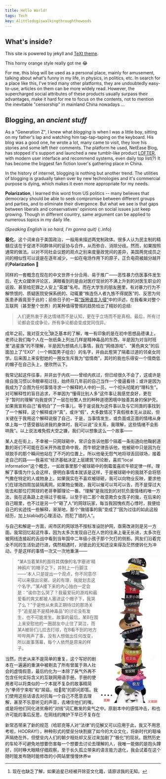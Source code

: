 ```yaml
---
title: Hello World!
tags: Tech 
key: Alittledogiswalkingthroughthewoods
---
```


## What's inside?

This site is powered by jekyll and [TeXt theme](https://github.com/kitian616/jekyll-TeXt-theme/).

This horny orange style really got me :joy:

<!--more-->

For me, this blog will be used as a personal place, mainly for amusement, talking about what's funny in my life, in physics, in politics, etc. In search for a place like this, I've tried many other platforms, they are undoubtedly easy-to-use, articles on them can be more widely read. However, the supercharged social attributes of these products usually surpass their advantages, make it hard for me to focus on the contents, not to mention the inevitable "censorship" in mainland China nowadays ... 

## Blogging, an *ancient stuff*

As a "Generation Z", I knew what *blogging* is when I was a little boy, sitting on my father's lap and watching him tap-tap-taping on the keyboard. His blog was a good one, he wrote a lot, many came to visit, they love his stories and some left their comments. The platform he used, NetEase Blog, has stopped it's support and launched a new tumblr-like product [LOFTER](https://www.lofter.com/ ), with modern user interface and recommend systems, even daily top list(?) It has become the biggest fan fiction lover's gathering place in China.

In the history of internet, blogging is nothing but another trend. The utilities of blogging is gradually taken over by new technologies and it's commercial purpose is dying, which makes it even more appropriate for my needs.

**Polarization**, I learned this word from US politics -- many believes that democracy should be able to seek compromise between different groups and parties, and to eliminate their divergence. But what we see is that gaps between liberals and conservatives' opinions on social issues just keep growing. Though in different country, same argument can be applied to numerous topics in my daily life.

 *(Speaking English is so hard, I'm gonna quit)*
{:.info}

**极化**，这个词来自于美国政治，一般用来描述两党制政体。很多人认为民主制的精髓应该在于促进不同群体间的妥协与合作，从而弥合、消除分歧。然而，如果按照通常的做法，以对不同社会议题的观点之别来度量政党间的差异，美国两党成员之间的相似性可以说是在逐年减少，一如在电场作用下的原子，正负电荷被越分越开的**Polarization** :dog:

同样的一套概念在现在的中文世界十分合用、易于推广——恶性暴力伤医事件发生后，在大众媒体评论区，满眼看到的是由对医疗现状的不满上升到的对医生职业的诋毁、甚至给犯罪之人安上“英雄”名号。而在大学生的朋友圈里，有对暴力行为不解愤恨的、质疑医院安保系统的、动辄要“株连伤人者九族不得就医”的、反思为何医患矛盾竟至于此的；前些日子的一篇[“饭圈语言入侵”](https://mp.weixin.qq.com/s?__biz=MzA3MDM3NjE5NQ==&mid=2650851853&idx=1&sn=5a263c7af9b834a792d2b12a6ca48acd&chksm=84c9a461b3be2d77630cffbb74f0cc16d7ff3f07d5cf0a3223a9c6c125367465a19d547d702f)中的评述，在我看来对整个互联网（甚至整个世界）的某种值得警惕的趋势给出了精妙的总结:
> 人们更热衷于表达情绪而不是认知，更在乎立场而不是真相。最后，所有讨论都会变成争论，所有争论都会变成党同伐异。

成年之前，我对亚文化[^note1]缺乏基本的了解，唯一有印象的是在初中思想品德课上，老师让我们每个人在一张纸条上列出几样是精神毒品的东西，半是因为对当时班里“追星族”的不理解，半是因为想搞点儿事情，我在“网络游戏”、“黄色爽文”的后面加上了“EXO”（一个韩国男子组合）的名字，并由此惹哭了隔着过道的邻桌女同学。后来围上来安慰她的一圈女生斥我为“低情商”，其时的我也乐得安一个情商低的帽子在自己头上，便欣然认下。

[^note1]: 现在也缺乏了解，如果追星已经被开除亚文化籍，请原谅我的无知。

我常记起这件往事，并非出于内疚——曾经内疚过，但已经很久不会了，这或许是缘自我习惯以冷眼审视过往，始终将几年前的自己当作一个傻逼看待；或许是因为我成为了企图为任何事情寻求一个解释的人中的一员，一个彻头彻尾的“理科生”。对可解释性的盲目追求，不单因为“懂得比别人多”这件事让我感觉良好，更在于“暂时的理解”向我提供了一层在纷繁人世的种种道德困境中独善其身的保护壳。如果我宣称自己“看明白”了一件事儿，等于是说我为这件事以及与它同类的事找到了一个解释，这个解释或许“真”，或许“假”，大多数情况下真假根本无从谈起，但关键在于我用这个解释说服了自己，于是，当事情发生，或负面或正面的情绪从身体上每一寸感受器钻进我的身体时，我可以说“没关系，我理解，这些情绪不会影响我”。以上说法难免假大空之嫌，我们可以想象这么一个故事——

某人走在街上，不幸被一只网球砸中，常识会告诉他那个隔着一条街道向他鞠躬道歉的哥们不可能在百米开外故意命中我，而牛顿定律告诉他，他被砸中只是因为在球脱手的那个瞬间他站在了不巧的位置上。所以他毫无怨气地将球丢回球场，接着走自己的路——我喜欢“经济基础决定上层建筑”的论断，喜欢“local information”这个概念，一如故事里那个被球砸中的倒霉蛋喜欢牛顿定律一样。理解了事情为什么会这样，便明白事情本就该是这样，于是被球砸中的我就不会将怒气撒在特定的人或物身上。如果我实在不喜欢被球砸，我可以向物业反映，要求他们在球场四周加装隔离网，如果物业懒政，我可以催可以骂可以告，而不是穿过大街去和那位打网球的老哥拳脚理论一番。“理解”是我找到的对抗负面情绪的唯一方法，我在这条路上走得过于极端，以至于初二那个故意欺负女孩子的我，在后来的自己眼里，也不过是另一个“砸了人”的网球玩家，每当我因愧疚而心悸时，我便给自己的劣迹找一些解释，渐渐地，那个“做错事的我”变成了“因为过往的如此这般经历，加上blabla的心理活动，而犯了错的人”。

与自己和解是一方面，闹市区的网球场不按标准设防护网，亟需改进则是另一方面。我常回忆起这件事，因为太多次发现自己在人世的往来上毫无长进，太多次在被网线连接起的舌战中看到当年国中二年级小孩子那个欠打的侧影。网友们沿着完全不同的生活轨迹行进，偶然相遇时，对彼此的无知还没来得及茫然便转化为冲动，于是这样的事情一次又一次地重演——


<style type='text/css'>
img {
    float:right;
    width:200px;
}
</style>

<img src="https://raw.githubusercontent.com/ZaoHan415/ZaoHan415.github.io/master/assets/images/hat.jpg" alt="表情包一则"/>

> “某A当着某B的面将其偶像的名字塞进‘精神鸦片’的帽子之下，并附上一行脚注——‘本人只是提出一个观点，你不同意尽可以来摆出论据，说的有理，我就划去这个名字。’”某A接下来的内心独白一定会是：“诶你怎么哭了？我最爱玩的游戏和最爱看的爽文都被人塞进这个帽子下，我哭了么？”于是他从未真正期待过的那场关于“追星是不是精神毒品”的讨论没有发生，也不可能发生。故事的最后，某B在围上来安慰他的一圈朋友中止住了哭泣，而某A被哥们儿拉去打球，在B看不到的地方哔哔两声了事，没有人想做出任何改变，所以故事落幕，每个人依然是原来的样子。

当然，历史从来不是简单的重复，这个写好的剧本在一遍遍的重演中被剔去了所有曾属于熟人社会的虚情假意，最后约化为一本除了戾气外再不包含任何实际含义的互联网用语手册。手册的使用者可以将类似的一个本就不复杂的故事精简为“拳师宁来啦”和“屌癌，给:older_man:爬”的即问即答。我们使用这些话语去对抗每一个自己不愿意去理解，甚至不乐意听见的声音，去堵住他们的嘴，或是将他们同化进贫瘠的“对线”词汇散发的臭气之中。原剧本中的感情冲击，和也许可能的事后反思，在网线的掩护下早已不复存在

新常态带来了新的规范<span class="heimu" title="你发现了一个黑幕">（哈耶克等人对“法律”的见解又可以应用于此，我又不用思考啦，HOORAY!）</span>，种种形式的壁垒分块割据了如今的大众文化，将新时代的聒噪声隔绝在外，但壁垒内人们的朝夕相处却又反过来加剧了“极化”的现状。既然历史的车轮不可避免地想要伤害每一个想要去讨论去理解的人，我唯一能做的是抱头蹲好，同时睁大眼睛仔细观察，至于长久孤立带来的语言能力退化，我会试着在这个随时能发布随时能修改的小网站里慢慢休养w

<!--经过社会的毒打，曾经不知尊重为何物的那个沙雕收敛了不少，<span class="heimu" title="【手动捂脸】">心里究竟是怎么想的已经无从查明，但</span>新时代的“自由平等”理念已经刻进了DNA，不会再对别人的爱好说三道四；对无甚好感的人愿不愿意花功夫揣摩TA心思不太好说，但至少对自己人说话的时候知道了要三思、要多考虑人家感受；段子常说什么15岁以前出现的东西是理所当然的、30岁以后出现的新事物是违背自然的云云。多年前面对着邻座女生的我，如今面对着<span class="heimu" title="【再次捂脸】">一边尔虞我诈一边圈地自萌的</span>“圈”们，活像是而立之年的大叔。谈理解？过于艰难。只是希望不要在自个儿不知情的情况下被划进“建政圈”，如果可以选的话，虽然没法儿将声优们的作品名倒背如流，也很少对着纸片人芳心大动，但我挺乐意当个二刺螈:joy:-->

<!--
{% if site.liker_id %}
<iframe
  frameborder="no"  
  style="width: 100%; max-width: 360px; height: 180px; margin: auto; overflow: hidden; display: block;"
  src="https://button.like.co/in/embed/{{site.liker_id}}/button?referrer={{ page.url | absolute_url | cgi_escape }}">
</iframe>
{% endif %}
-->